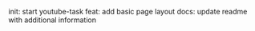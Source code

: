 
init: start youtube-task
feat: add basic page layout
docs: update readme with additional information
